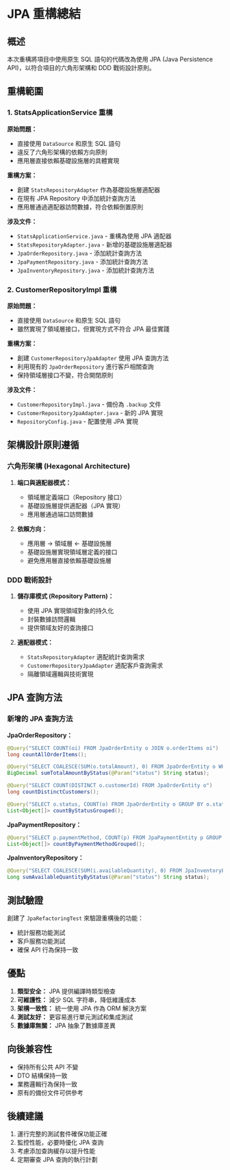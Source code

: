 # JPA 重構總結

## 概述

本次重構將項目中使用原生 SQL 語句的代碼改為使用 JPA (Java Persistence API)，以符合項目的六角形架構和 DDD 戰術設計原則。

## 重構範圍

### 1. StatsApplicationService 重構

**原始問題：**
- 直接使用 `DataSource` 和原生 SQL 語句
- 違反了六角形架構的依賴方向原則
- 應用層直接依賴基礎設施層的具體實現

**重構方案：**
- 創建 `StatsRepositoryAdapter` 作為基礎設施層適配器
- 在現有 JPA Repository 中添加統計查詢方法
- 應用層通過適配器訪問數據，符合依賴倒置原則

**涉及文件：**
- `StatsApplicationService.java` - 重構為使用 JPA 適配器
- `StatsRepositoryAdapter.java` - 新增的基礎設施層適配器
- `JpaOrderRepository.java` - 添加統計查詢方法
- `JpaPaymentRepository.java` - 添加統計查詢方法
- `JpaInventoryRepository.java` - 添加統計查詢方法

### 2. CustomerRepositoryImpl 重構

**原始問題：**
- 直接使用 `DataSource` 和原生 SQL 語句
- 雖然實現了領域層接口，但實現方式不符合 JPA 最佳實踐

**重構方案：**
- 創建 `CustomerRepositoryJpaAdapter` 使用 JPA 查詢方法
- 利用現有的 `JpaOrderRepository` 進行客戶相關查詢
- 保持領域層接口不變，符合開閉原則

**涉及文件：**
- `CustomerRepositoryImpl.java` - 備份為 `.backup` 文件
- `CustomerRepositoryJpaAdapter.java` - 新的 JPA 實現
- `RepositoryConfig.java` - 配置使用 JPA 實現

## 架構設計原則遵循

### 六角形架構 (Hexagonal Architecture)

1. **端口與適配器模式：**
   - 領域層定義端口（Repository 接口）
   - 基礎設施層提供適配器（JPA 實現）
   - 應用層通過端口訪問數據

2. **依賴方向：**
   - 應用層 → 領域層 ← 基礎設施層
   - 基礎設施層實現領域層定義的接口
   - 避免應用層直接依賴基礎設施層

### DDD 戰術設計

1. **儲存庫模式 (Repository Pattern)：**
   - 使用 JPA 實現領域對象的持久化
   - 封裝數據訪問邏輯
   - 提供領域友好的查詢接口

2. **適配器模式：**
   - `StatsRepositoryAdapter` 適配統計查詢需求
   - `CustomerRepositoryJpaAdapter` 適配客戶查詢需求
   - 隔離領域邏輯與技術實現

## JPA 查詢方法

### 新增的 JPA 查詢方法

**JpaOrderRepository：**
```java
@Query("SELECT COUNT(oi) FROM JpaOrderEntity o JOIN o.orderItems oi")
long countAllOrderItems();

@Query("SELECT COALESCE(SUM(o.totalAmount), 0) FROM JpaOrderEntity o WHERE o.status = :status")
BigDecimal sumTotalAmountByStatus(@Param("status") String status);

@Query("SELECT COUNT(DISTINCT o.customerId) FROM JpaOrderEntity o")
long countDistinctCustomers();

@Query("SELECT o.status, COUNT(o) FROM JpaOrderEntity o GROUP BY o.status")
List<Object[]> countByStatusGrouped();
```

**JpaPaymentRepository：**
```java
@Query("SELECT p.paymentMethod, COUNT(p) FROM JpaPaymentEntity p GROUP BY p.paymentMethod")
List<Object[]> countByPaymentMethodGrouped();
```

**JpaInventoryRepository：**
```java
@Query("SELECT COALESCE(SUM(i.availableQuantity), 0) FROM JpaInventoryEntity i WHERE i.status = :status")
Long sumAvailableQuantityByStatus(@Param("status") String status);
```

## 測試驗證

創建了 `JpaRefactoringTest` 來驗證重構後的功能：
- 統計服務功能測試
- 客戶服務功能測試
- 確保 API 行為保持一致

## 優點

1. **類型安全：** JPA 提供編譯時類型檢查
2. **可維護性：** 減少 SQL 字符串，降低維護成本
3. **架構一致性：** 統一使用 JPA 作為 ORM 解決方案
4. **測試友好：** 更容易進行單元測試和集成測試
5. **數據庫無關：** JPA 抽象了數據庫差異

## 向後兼容性

- 保持所有公共 API 不變
- DTO 結構保持一致
- 業務邏輯行為保持一致
- 原有的備份文件可供參考

## 後續建議

1. 運行完整的測試套件確保功能正確
2. 監控性能，必要時優化 JPA 查詢
3. 考慮添加查詢緩存以提升性能
4. 定期審查 JPA 查詢的執行計劃
